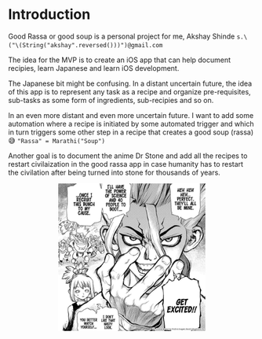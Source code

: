 # Introduction
Good Rassa or good soup is a personal project for me, Akshay Shinde `s.\("\(String("akshay".reversed()))")@gmail.com`

The idea for the MVP is to create an iOS app that can help document recipies, learn Japanese and learn iOS development.

The Japanese bit might be confusing. In a distant uncertain future, the idea of this app is to represent any task as a recipe and organize pre-requisites, sub-tasks as some form of ingredients, sub-recipies and so on.

In an even more distant and even more uncertain future. I want to add some automation where a recipe is initiated by some automated trigger and which in turn triggers some other step in a recipe that creates a good soup (rassa) 😅 `"Rassa" = Marathi("Soup")`

Another goal is to document the anime Dr Stone and add all the recipes to restart civilaization in the good rassa app in case humanity has to restart the civilation after being turned into stone for thousands of years.

<p align="center">
  <img height="300px" width="300px" src="./assets/images/dr_stone.jpg" alt="Get Excited"/>
</p>
